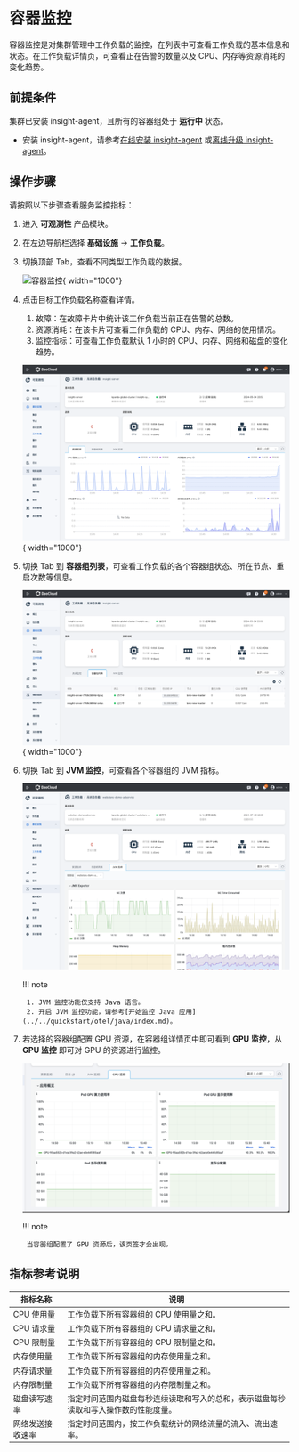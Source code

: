 # 容器监控

容器监控是对集群管理中工作负载的监控，在列表中可查看工作负载的基本信息和状态。在工作负载详情页，可查看正在告警的数量以及 CPU、内存等资源消耗的变化趋势。

## 前提条件

集群已安装 insight-agent，且所有的容器组处于 __运行中__ 状态。

- 安装 insight-agent，请参考[在线安装 insight-agent](../../quickstart/install/install-agent.md)
  或[离线升级 insight-agent](../../quickstart/install/offline-install.md)。

## 操作步骤

请按照以下步骤查看服务监控指标：

1. 进入 __可观测性__ 产品模块。
  
2. 在左边导航栏选择 __基础设施__ -> __工作负载__。

3. 切换顶部 Tab，查看不同类型工作负载的数据。

    ![容器监控](https://docs.daocloud.io/daocloud-docs-images/docs/zh/docs/insight/images/workload00.png){ width="1000"}

4. 点击目标工作负载名称查看详情。

    1. 故障：在故障卡片中统计该工作负载当前正在告警的总数。
    2. 资源消耗：在该卡片可查看工作负载的 CPU、内存、网络的使用情况。
    3. 监控指标：可查看工作负载默认 1 小时的 CPU、内存、网络和磁盘的变化趋势。

    ![容器监控](../../images/workload.png){ width="1000"}

5. 切换 Tab 到 __容器组列表__，可查看工作负载的各个容器组状态、所在节点、重启次数等信息。

    ![容器监控](../../images/workload-1.png){ width="1000"}

6. 切换 Tab 到 __JVM 监控__，可查看各个容器组的 JVM 指标。

    ![JVM 监控](../../images/workload-2.png)

    !!! note

        1. JVM 监控功能仅支持 Java 语言。
        2. 开启 JVM 监控功能，请参考[开始监控 Java 应用](../../quickstart/otel/java/index.md)。

7. 若选择的容器组配置 GPU 资源，在容器组详情页中即可看到 __GPU 监控__，从 __GPU 监控__ 即可对 GPU 的资源进行监控。

    ![gpu-pod](../../images/gpu-pod.png)

    !!! note

        当容器组配置了 GPU 资源后，该页签才会出现。

## 指标参考说明

| **指标名称** | **说明** |
| -- | -- |
| CPU 使用量 |工作负载下所有容器组的 CPU 使用量之和。|
| CPU 请求量 | 工作负载下所有容器组的 CPU 请求量之和。|
| CPU 限制量 | 工作负载下所有容器组的 CPU 限制量之和。|
| 内存使用量 | 工作负载下所有容器组的内存使用量之和。|
| 内存请求量 | 工作负载下所有容器组的内存使用量之和。|
| 内存限制量 | 工作负载下所有容器组的内存限制量之和。|
| 磁盘读写速率 | 指定时间范围内磁盘每秒连续读取和写入的总和，表示磁盘每秒读取和写入操作数的性能度量。|
| 网络发送接收速率 | 指定时间范围内，按工作负载统计的网络流量的流入、流出速率。|
